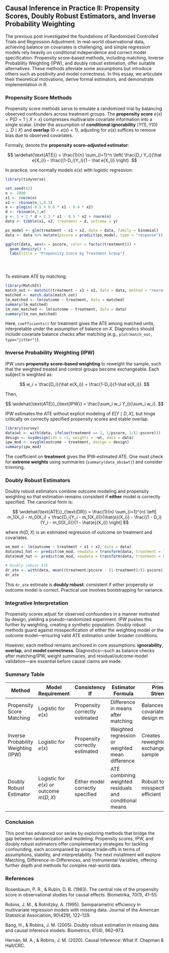 
## Causal Inference in Practice II: Propensity Scores, Doubly Robust Estimators, and Inverse Probability Weighting
The previous post investigated the foundations of Randomized Controlled Trials and Regression Adjustment. In real-world observational data, achieving balance on covariates is challenging, and simple regression models rely heavily on conditional independence and correct model specification. Propensity score–based methods, including matching, Inverse Probability Weighting (IPW), and doubly robust estimation, offer suitable alternatives. These methods alleviate some assumptions but introduce others such as positivity and model correctness. In this essay, we articulate their theoretical motivations, derive formal estimators, and demonstrate implementation in R.

### Propensity Score Methods

Propensity score methods serve to emulate a randomized trial by balancing observed confounders across treatment groups. The **propensity score** $e(x) = P(D=1 \mid X=x)$ compresses multivariate covariate information into a single scalar. Under the assumption of **conditional ignorability** ($Y(1),Y(0) \perp D \mid X$) and **overlap** ($0 < e(x) < 1$), adjusting for $e(x)$ suffices to remove bias due to observed covariates.

Formally, denote the **propensity score–adjusted estimator**:

$$
\widehat{\text{ATE}} = \frac{1}{n} \sum_{i=1}^n \left( \frac{D_i Y_i}{\hat e(X_i)} - \frac{(1-D_i)Y_i}{1 - \hat e(X_i)} \right).
$$

In practice, one normally models $e(x)$ with logistic regression:

```r
library(tidyverse)

set.seed(42)
n <- 2000
x1 <- rnorm(n)
x2 <- rbinom(n,1,0.3)
e <- plogis(-0.5 + 0.8 * x1 - 0.4 * x2)
d <- rbinom(n,1,e)
y <- 3 + 2 * d + 1.2 * x1 - 0.5 * x2 + rnorm(n)
data <- tibble(x1, x2, treatment = d, outcome = y)

ps_model <- glm(treatment ~ x1 + x2, data = data, family = binomial)
data <- data %>% mutate(pscore = predict(ps_model, type = "response"))

ggplot(data, aes(x = pscore, color = factor(treatment))) +
  geom_density() +
  labs(title = "Propensity Score by Treatment Group")





```

To estimate ATE by matching:

```r
library(MatchIt)
match_out <- matchit(treatment ~ x1 + x2, data = data, method = "nearest", ratio = 1)
matched <- match.data(match_out)
lm_matched <- lm(outcome ~ treatment, data = matched)
summary(lm_matched)
lm_non_matched <- lm(outcome ~ treatment, data = data)
summary(lm_non_matched)
```

Here, `coefficients()` for treatment gives the ATE among matched units, interpretable under the assumption of balance on $X$. Diagnostics should include covariate balance checks after matching (e.g., `plot(match_out, type="jitter")`).



### Inverse Probability Weighting (IPW)

IPW uses **propensity score–based weighting** to reweight the sample, such that the weighted treated and control groups become exchangeable. Each subject is weighted as:

$$
w_i = \frac{D_i}{\hat e(X_i)} + \frac{1-D_i}{1-\hat e(X_i)}.
$$

Then,

$$
\widehat{\text{ATE}}_{\text{IPW}} = \frac{\sum_i w_i Y_i}{\sum_i w_i}.
$$

IPW estimates the ATE without explicit modeling of $E[Y \mid D, X]$, but hinge critically on correctly specified propensity scores and stable overlap.

```r
library(survey)
data$wt <- with(data, ifelse(treatment == 1, 1/pscore, 1/(1-pscore)))
design <- svydesign(ids = ~1, weights = ~wt, data = data)
ipw_mod <- svyglm(outcome ~ treatment, design = design)
summary(ipw_mod)
```

The coefficient on **treatment** gives the IPW-estimated ATE. One must check for **extreme weights** using summaries (`summary(data_obs$wt)`) and consider trimming.



### Doubly Robust Estimators

Doubly robust estimators combine outcome modeling and propensity weighting so that estimation remains consistent if **either** model is correctly specified. The canonical form is:

$$
\widehat{\text{ATE}}_{\text{DR}} = \frac{1}{n} \sum_{i=1}^{n} \left[ m_1(X_i) - m_0(X_i) + \frac{D_i(Y_i - m_1(X_i))}{\hat{e}(X_i)} - \frac{(1 - D_i)(Y_i - m_0(X_i))}{1 - \hat{e}(X_i)} \right]
$$

where $\hat m(D, X)$ is an estimated regression of outcome on treatment and covariates.

```r
om_mod <- lm(outcome ~ treatment + x1 + x2, data = data)
data$mu1_hat <- predict(om_mod, newdata = transform(data, treatment = 1))
data$mu0_hat <- predict(om_mod, newdata = transform(data, treatment = 0))

# Doubly robust ATE
dr_ate <- with(data, mean((treatment/pscore - (1-treatment)/(1-pscore))*(outcome - (treatment*mu1_hat + (1-treatment)*mu0_hat)) + mu1_hat - mu0_hat))
dr_ate
```

This `dr_ate` estimate is **doubly robust**: consistent if either propensity or outcome model is correct. Practical use involves bootstrapping for variance.



### Integrative Interpretation

Propensity scores adjust for observed confounders in a manner motivated by design, yielding a pseudo-randomized experiment. IPW pushes this further by weighting, creating a synthetic population. Doubly robust methods guard against misspecification of either the weighting model or the outcome model—ensuring valid ATE estimation under broader conditions.

However, each method remains anchored in core assumptions: **ignorability**, **overlap**, and **model correctness**. Diagnostics—such as balance checks after matching/IPW, weight summaries, and residual/outcome-model validation—are essential before causal claims are made.



### Summary Table

| Method                              | Model Requirement                         | Consistency If                   | Estimator Formula                                      | Primary Strength                        |
| ----------------------------------- | ----------------------------------------- | -------------------------------- | ------------------------------------------------------ | --------------------------------------- |
| Propensity Score Matching           | Logistic for $e(x)$                       | Propensity correctly estimated   | Difference in means after matching                     | Balances covariates; design mimicry     |
| Inverse Probability Weighting (IPW) | Logistic for $e(x)$                       | Propensity correctly estimated   | Weighted regression or weighted mean difference        | Creates reweighted, exchangeable sample |
| Doubly Robust Estimator             | Logistic for $e(x)$ *or* outcome $m(D,X)$ | Either model correctly specified | ATE combining weighted residuals and conditional means | Robust to misspecification, efficient   |



### Conclusion

This post has advanced our series by exploring methods that bridge the gap between randomization and modeling. Propensity scores, IPW, and doubly robust estimators offer complementary strategies for tackling confounding, each accompanied by unique trade‑offs in terms of assumptions, stability, and interpretability. The next installment will explore Matching, Difference-in-Differences, and Instrumental Variables, offering further depth and methods for complex real-world data.

### References  
Rosenbaum, P. R., & Rubin, D. B. (1983). The central role of the propensity score in observational studies for causal effects. Biometrika, 70(1), 41–55.

Robins, J. M., & Rotnitzky, A. (1995). Semiparametric efficiency in multivariate regression models with missing data. Journal of the American Statistical Association, 90(429), 122–129.

Bang, H., & Robins, J. M. (2005). Doubly robust estimation in missing data and causal inference models. Biometrics, 61(4), 962–973.

Hernán, M. A., & Robins, J. M. (2020). Causal Inference: What If. Chapman & Hall/CRC.
